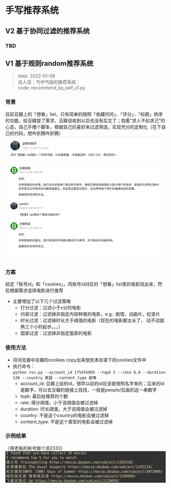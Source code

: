 # 手写推荐系统

## V2 基于协同过滤的推荐系统

### TBD

## V1 基于规则random推荐系统

> date: 2022-01-09  
> 说人话：丐中丐版的推荐系统：  
> code: recommend_by_self_v1.py

### 背景
目前豆瓣上的「想看」list，只有简单的按照「收藏时间」、「评分」、「标题」排序的功能，给豆瓣提了需求，豆瓣说收到以后也没有后文了；抱着“求人不如求己”的心态，自己手撸个脚本，根据自己的喜好来过滤筛选，实现充分的定制化（在下自己的代码，想咋折腾咋折腾）
![chat with douban pm](./figures/chat_log.png)

### 方案
给定「账号id」和「cookies」，将账号id对应的「想看」list里的电影找出来，然后根据需求选择电影进行推荐
- 主要增加了以下几个过滤策略
  - 打分过滤：过滤小于x分的电影
  - 内容过滤：过滤掉非指定内容种类的电影，e.g.: 剧情，动画片，纪录片
  - 时长过滤：过滤掉时长大于阈值的电影（现在的电影都太长了， 动不动就两三个小时起步。。。）
  - 国家过滤：过滤掉非指定国家的电影

### 使用方法
- 将浏览器中豆瓣的cookies copy出来放到本目录下的cookies文件中  
- 执行命令：  
`python run.py --account_id 175455903 --topk 5 --rate 8.0 --duration 120 --country 美国 --content_type 剧情`
  - account_id: 豆瓣上给的id，很早以前的id应该是按照名字来的；后来的id是数字，可以去豆瓣的链接上找找，一般是people/后面的这一串数字
  - topk: 最后给推荐的个数
  - rate: 得分阈值，小于该阈值会被过滤掉
  - duration: 时长阈值，大于该阈值会被过滤掉
  - country: 不是这个country的电影会被过滤掉
  - content_type: 不是这个类型的电影会被过滤掉

### 示例结果
（用老板的账号做个测2333）
![张一鸣的](./figures/zym.png)